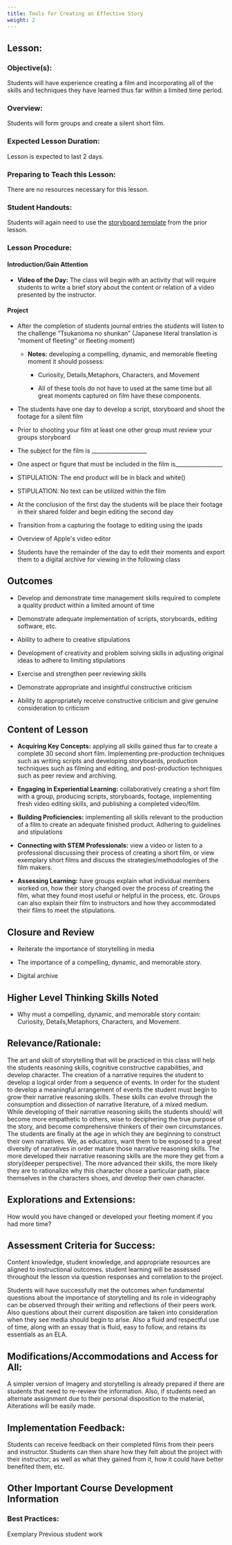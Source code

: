 ```yaml
---
title: Tools for Creating an Effective Story
weight: 2
---
```


## Lesson:

### Objective(s):
Students will have experience creating a film and incorporating all of the skills and techniques they have learned thus far within a limited time period.

### Overview:
Students will form groups and create a silent short film. 

### Expected Lesson Duration: 
Lesson is expected to last 2 days.

### Preparing to Teach this Lesson:
There are no resources necessary for this lesson.

### Student Handouts:
Students will again need to use the [storyboard template](https://drive.google.com/file/d/0B-fnzlPK8lcvcTNWUE96Q1BYQ0k/view) from the prior lesson.

### Lesson Procedure:

#### Introduction/Gain Attention
-  **Video of the Day:** The class will begin with an activity that will require students to write a brief story about the content or relation of a video presented by the instructor.

#### Project
-   After the completion of students journal entries the students will listen to the challenge “Tsukanoma no shunkan” (Japanese literal translation is “moment of fleeting” or fleeting moment)
    

	-   **Notes:** developing a compelling, dynamic, and memorable fleeting moment it should possess:
		-  Curiosity, Details,Metaphors, Characters, and Movement
    
		-   All of these tools do not have to used at the same time but all great moments captured on film have these components.
    

-   The students have one day to develop a script, storyboard and shoot the footage for a silent film
    
-   Prior to shooting your film at least one other group must review your groups storyboard
    
-   The subject for the film is ____________________
    
-   One aspect or figure that must be included in the film is_________________
    
-   STIPULATION: The end product will be in black and white()
    
-   STIPULATION: No text can be utilized within the film
    

-   At the conclusion of the first day the students will be place their footage in their shared folder and begin editing the second day
    
-   Transition from a capturing the footage to editing using the ipads
    
-   Overview of Apple's video editor
    
-   Students have the remainder of the day to edit their moments and export them to a digital archive for viewing in the following class


## Outcomes
-   Develop and demonstrate time management skills required to complete a quality product within a limited amount of time
    
-   Demonstrate adequate implementation of scripts, storyboards, editing software, etc.
    
-   Ability to adhere to creative stipulations
    
-   Development of creativity and problem solving skills in adjusting original ideas to adhere to limiting stipulations
    
-   Exercise and strengthen peer reviewing skills
    
-   Demonstrate appropriate and insightful constructive criticism
    
-   Ability to appropriately receive constructive criticism and give genuine consideration to criticism

##   Content of Lesson

- **Acquiring Key Concepts:** applying all skills gained thus far to create a complete 30 second short film. Implementing pre-production techniques such as writing scripts and developing storyboards, production techniques such as filming and editing, and post-production techniques such as peer review and archiving.


- **Engaging in Experiential Learning:** collaboratively creating a short film with a group, producing scripts, storyboards, footage, implementing fresh video editing skills, and publishing a completed video/film.

- **Building Proficiencies:** implementing all skills relevant to the production of a film to create an adequate finished product. Adhering to guidelines and stipulations


- **Connecting with STEM Professionals:** view a video or listen to a professional discussing their process of creating a short film, or view exemplary short films and discuss the strategies/methodologies of the film makers.

- **Assessing Learning:** have groups explain what individual members worked on, how their story changed over the process of creating the film, what they found most useful or helpful in the process, etc. Groups can also explain their film to instructors and how they accommodated their films to meet the stipulations.

## Closure and Review
-   Reiterate the importance of storytelling in media
    
-   The importance of a compelling, dynamic, and memorable story.
    
-   Digital archive

## Higher Level Thinking Skills Noted
    

-   Why must a compelling, dynamic, and memorable story contain: Curiosity, Details,Metaphors, Characters, and Movement.
    

## Relevance/Rationale:

The art and skill of storytelling that will be practiced in this class will help the students reasoning skills, cognitive constructive capabilities, and develop character. The creation of a narrative requires the student to develop a logical order from a sequence of events. In order for the student to develop a meaningful arrangement of events the student must begin to grow their narrative reasoning skills. These skills can evolve through the consumption and dissection of narrative literature, of a mixed medium. While developing of their narrative reasoning skills the students should/ will become more empathetic to others, wise to deciphering the true purpose of the story, and become comprehensive thinkers of their own circumstances. The students are finally at the age in which they are beginning to construct their own narratives. We, as educators, want them to be exposed to a great diversity of narratives in order mature those narrative reasoning skills. The more developed their narrative reasoning skills are the more they get from a story(deeper perspective). The more advanced their skills, the more likely they are to rationalize why this character chose a particular path, place themselves in the characters shoes, and develop their own character.

  

## Explorations and Extensions:

How would you have changed or developed your fleeting moment if you had more time?

## Assessment Criteria for Success:

Content knowledge, student knowledge, and appropriate resources are aligned to instructional outcomes. student learning will be assessed throughout the lesson via question responses and correlation to the project.

Students will have successfully met the outcomes when fundamental questions about the importance of storytelling and its role in videography can be observed through their writing and reflections of their peers work. Also questions about their current disposition are taken into consideration when they see media should begin to arise. Also a fluid and respectful use of time, along with an essay that is fluid, easy to follow, and retains its essentials as an ELA.

  

## Modifications/Accommodations and Access for All:

A simpler version of Imagery and storytelling is already prepared if there are students that need to re-review the information. Also, if students need an alternate assignment due to their personal disposition to the material, Alterations will be easily made.


## Implementation Feedback: 
Students can receive feedback on their completed films from their peers and instructor. Students can then share how they felt about the project with their instructor; as well as what they gained from it, how it could have better benefited them, etc.



## Other Important Course Development Information

### Best Practices:
Exemplary Previous student work 
